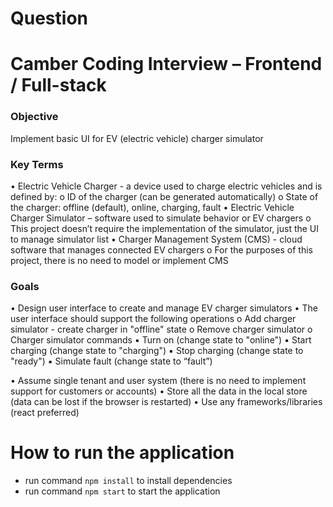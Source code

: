 # Question

# Camber Coding Interview – Frontend / Full-stack

### Objective
Implement basic UI for EV (electric vehicle) charger simulator

### Key Terms
• Electric Vehicle Charger - a device used to charge electric vehicles and is defined by:
o ID of the charger (can be generated automatically)
o State of the charger: offline (default), online, charging, fault
• Electric Vehicle Charger Simulator – software used to simulate behavior or EV chargers
o This project doesn’t require the implementation of the simulator, just the UI to manage simulator list
• Charger Management System (CMS) - cloud software that manages connected EV chargers
o For the purposes of this project, there is no need to model or implement CMS

### Goals
• Design user interface to create and manage EV charger simulators
• The user interface should support the following operations
o Add charger simulator - create charger in "offline" state
o Remove charger simulator
o Charger simulator commands
▪ Turn on (change state to "online")
▪ Start charging (change state to "charging")
▪ Stop charging (change state to "ready")
▪ Simulate fault (change state to “fault”)

• Assume single tenant and user system (there is no need to implement support for customers or accounts)
• Store all the data in the local store (data can be lost if the browser is restarted)
• Use any frameworks/libraries (react preferred)


# How to run the application
* run command `npm install` to install dependencies
* run command `npm start` to start the application